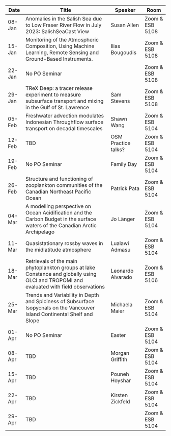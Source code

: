 Date  |  Title                                            |  Speaker                                                                                                |  Room
---------|-----------------------------------------------------|---------------------------------------------------------------------------------------------------------------------|------
08-Jan  | Anomalies in the Salish Sea due to Low Fraser River Flow in July 2023: SalishSeaCast View | Susan Allen | Zoom & ESB 5108  
15-Jan  | Monitoring of the Atmospheric Composition, Using Machine Learning, Remote Sensing and Ground-Based Instruments. | Ilias Bougoudis  | Zoom & ESB 5108  
22-Jan  | No PO Seminar |  | Zoom & ESB 5108  
29-Jan  | TReX Deep: a tracer release experiment to measure subsurface transport and mixing in the Gulf of St. Lawrence | Sam Stevens | Zoom & ESB 5108  
05-Feb  | Freshwater advection modulates Indonesian Throughflow surface transport on decadal timescales | Shawn Wang | Zoom & ESB 5104
12-Feb  | TBD | OSM Practice talks? | Zoom & ESB 5104
19-Feb  | No PO Seminar | Family Day | Zoom & ESB 5104
26-Feb  | Structure and functioning of zooplankton communities of the Canadian Northeast Pacific Ocean  | Patrick Pata | Zoom & ESB 5104
04-Mar  | A modelling perspective on Ocean Acidification and the Carbon Budget in the surface waters of the Canadian Arctic Archipelago  | Jo Länger | Zoom & ESB 5104
11-Mar  | Quasistationary rossby waves in the midlatitude atmosphere | Lualawi Admasu | Zoom & ESB 5104
18-Mar  |  Retrievals of the main phytoplankton groups at lake Constance and globally using OLCI and TROPOMI and evaluated with field observations | Leonardo Alvarado | Zoom & ESB 5106
25-Mar  | Trends and Variability in Depth and Spiciness of Subsurface Isopycnals on the Vancouver Island Continental Shelf and Slope | Michaela Maier | Zoom & ESB 5104
01-Apr  | No PO Seminar | Easter | Zoom & ESB 5104
08-Apr  | TBD | Morgan Griffith | Zoom & ESB 5104
15-Apr  | TBD | Pouneh Hoyshar | Zoom & ESB 5104
22-Apr  | TBD | Kirsten Zickfeld | Zoom & ESB 5104
29-Apr  | TBD |  | Zoom & ESB 5104